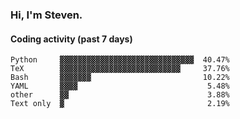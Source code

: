 ### Hi, I'm Steven.

#### Coding activity (past 7 days)
```
Python     ▓▓▓▓▓▓▓▓▓▓▓▓▓▓▓▓▓▓▓▓▓▓▓▓▓▓▓▓▓▓  40.47%
TeX        ▓▓▓▓▓▓▓▓▓▓▓▓▓▓▓▓▓▓▓▓▓▓▓▓▓▓▓     37.76%
Bash       ▓▓▓▓▓▓▓                         10.22%
YAML       ▓▓▓▓                             5.48%
other      ▓▓                               3.88%
Text only  ▓                                2.19%
```
